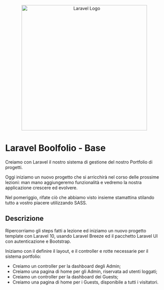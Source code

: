 <p align="center"><a href="https://laravel.com" target="_blank"><img src="https://raw.githubusercontent.com/laravel/art/master/logo-lockup/5%20SVG/2%20CMYK/1%20Full%20Color/laravel-logolockup-cmyk-red.svg" width="400" alt="Laravel Logo"></a></p>

# Laravel Boolfolio - Base

<p>Creiamo con Laravel il nostro sistema di gestione del nostro Portfolio di progetti.</p>
<p>Oggi iniziamo un nuovo progetto che si arricchirà nel corso delle prossime lezioni: man mano aggiungeremo funzionalità e vedremo la nostra applicazione crescere ed evolvere.</p>
<p>Nel pomeriggio, rifate ciò che abbiamo visto insieme stamattina stilando tutto a vostro piacere utilizzando SASS.</p>

## Descrizione

<p>Ripercorriamo gli steps fatti a lezione ed iniziamo un nuovo progetto template con Laravel 10, usando Laravel Breeze ed il pacchetto Laravel UI con autenticazione e Bootstrap.</p>
<p>Iniziamo con il definire il layout, e il controller e rotte necessarie per il sistema portfolio:</p>

- Creiamo un controller per la dashboard degli Admin;
- Creiamo una pagina di home per gli Admin, riservata ad utenti loggati;
- Creiamo un controller per la dashboard dei Guests;
- Creiamo una pagina di home per i Guests, disponibile a tutti i visitatori.